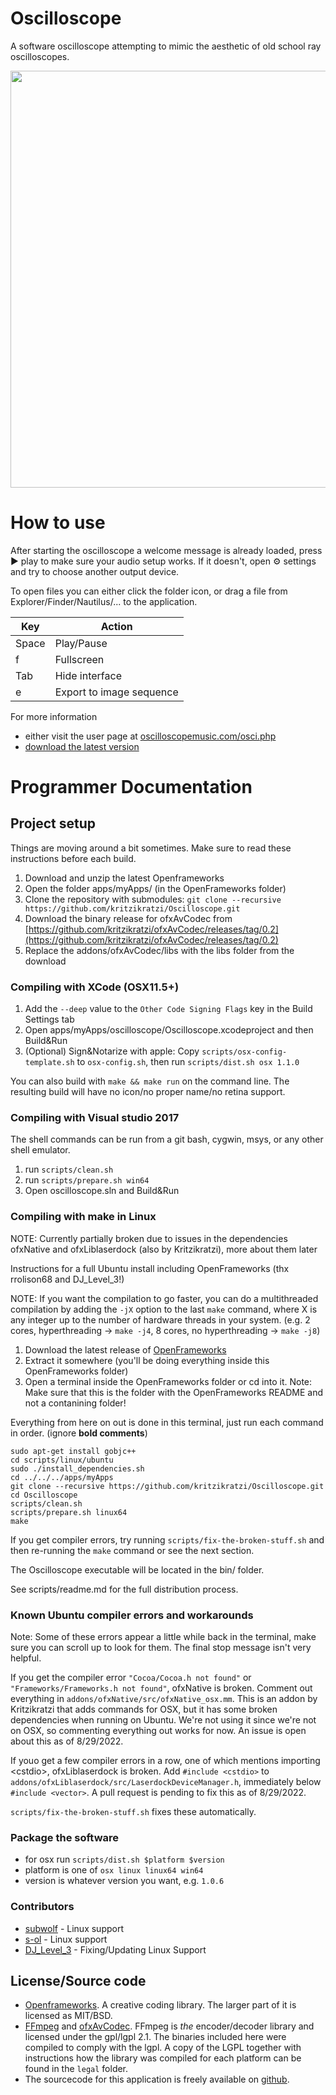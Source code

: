 Oscilloscope
===

A software oscilloscope attempting to mimic the aesthetic of old school ray oscilloscopes. 
	
<img src="docs/screenshot.png" width="667">

# How to use

After starting the oscilloscope a welcome message is already loaded, press ▶︎ play to make sure your audio setup works. If it doesn't, open ⚙ settings and try to choose another output device. 

To open files you can either click the folder icon, or drag a file from Explorer/Finder/Nautilus/... to the application. 


|Key   |Action|
|------|------|
|Space |Play/Pause|
|f     |Fullscreen|
|Tab   |Hide interface|
|e     |Export to image sequence|



For more information

* either visit the user page at <a href="https://oscilloscopemusic.com/osci.php">oscilloscopemusic.com/osci.php</a>
* [download the latest version](https://github.com/kritzikratzi/Oscilloscope/releases)


# Programmer Documentation

## Project setup 

Things are moving around a bit sometimes. 
Make sure to read these instructions before each build. 

1. Download and unzip the latest Openframeworks
1. Open the folder apps/myApps/ (in the OpenFrameworks folder)
1. Clone the repository with submodules: `git clone --recursive https://github.com/kritzikratzi/Oscilloscope.git`
1. Download the binary release for ofxAvCodec from [https://github.com/kritzikratzi/ofxAvCodec/releases/tag/0.2](https://github.com/kritzikratzi/ofxAvCodec/releases/tag/0.2)
1. Replace the addons/ofxAvCodec/libs with the libs folder from the download


### Compiling with XCode (OSX11.5+)

1. Add the `--deep` value to the `Other Code Signing Flags` key in the Build Settings tab
1. Open apps/myApps/oscilloscope/Oscilloscope.xcodeproject and then Build&Run
1. (Optional) Sign&Notarize with apple: Copy `scripts/osx-config-template.sh` to `osx-config.sh`, then run `scripts/dist.sh osx 1.1.0`


You can also build with `make && make run` on the command line. The resulting build will have no icon/no proper name/no retina support. 

### Compiling with Visual studio 2017

The shell commands can be run from a git bash, cygwin, msys, or any other shell emulator. 

1. run `scripts/clean.sh`
1. run `scripts/prepare.sh win64`
1. Open oscilloscope.sln and Build&Run

### Compiling with make in Linux

NOTE: Currently partially broken due to issues in the dependencies ofxNative and ofxLiblaserdock (also by Kritzikratzi), more about them later

Instructions for a full Ubuntu install including OpenFrameworks (thx rrolison68 and DJ_Level_3!)

NOTE: If you want the compilation to go faster, you can do a multithreaded compilation by adding the `-jX` option to the last `make` command, where X is any integer up to the number of hardware threads in your system. (e.g. 2 cores, hyperthreading -> `make -j4`, 8 cores, no hyperthreading -> `make -j8`)

1. Download the latest release of [OpenFrameworks](https://github.com/openframeworks/openFrameworks/releases/latest)
2. Extract it somewhere (you'll be doing everything inside this OpenFrameworks folder)
3. Open a terminal inside the OpenFrameworks folder or cd into it.
	Note: Make sure that this is the folder with the OpenFrameworks README and not a contanining folder!
		
Everything from here on out is done in this terminal, just run each command in order. (ignore **bold comments**)
	
	sudo apt-get install gobjc++
	cd scripts/linux/ubuntu
	sudo ./install_dependencies.sh
	cd ../../../apps/myApps
	git clone --recursive https://github.com/kritzikratzi/Oscilloscope.git
	cd Oscilloscope
	scripts/clean.sh
	scripts/prepare.sh linux64
	make

If you get compiler errors, try running `scripts/fix-the-broken-stuff.sh` and then re-running the `make` command or see the next section.

The Oscilloscope executable will be located in the bin/ folder.

See scripts/readme.md for the full distribution process.

### Known Ubuntu compiler errors and workarounds

Note: Some of these errors appear a little while back in the terminal, make sure you can scroll up to look for them. The final stop message isn't very helpful.

If you get the compiler error `"Cocoa/Cocoa.h not found"` or `"Frameworks/Frameworks.h not found"`, ofxNative is broken. Comment out everything in `addons/ofxNative/src/ofxNative_osx.mm`. This is an addon by Kritzikratzi that adds commands for OSX, but it has some broken dependencies when running on Ubuntu. We're not using it since we're not on OSX, so commenting everything out works for now. An issue is open about this as of 8/29/2022.

If youo get a few compiler errors in a row, one of which mentions importing \<cstdio\>, ofxLiblaserdock is broken. Add `#include <cstdio>` to `addons/ofxLiblaserdock/src/LaserdockDeviceManager.h`, immediately below `#include <vector>`. A pull request is pending to fix this as of 8/29/2022.

`scripts/fix-the-broken-stuff.sh` fixes these automatically.

### Package the software

* for osx run `scripts/dist.sh $platform $version`
* platform is one of `osx linux linux64 win64`
* version is whatever version you want, e.g. `1.0.6`

### Contributors

* [subwolf](https://github.com/subwolf/) - Linux support
* [s-ol](https://github.com/s-ol/) - Linux support
* [DJ_Level_3](https://github.com/DJLevel3) - Fixing/Updating Linux Support


## License/Source code

* [Openframeworks](http://openframeworks.cc). A creative coding library. The larger part of it is licensed as MIT/BSD. 
* [FFmpeg](http://www.ffmpeg.org/) and [ofxAvCodec](https://github.com/kritzikratzi/ofxAvCodec). FFmpeg is _the_ encoder/decoder library and licensed under the gpl/lgpl 2.1. The binaries included here were compiled to comply with the lgpl. A copy of the LGPL together with instructions how the library was compiled for each platform can be found in the `legal` folder. 
* The sourcecode for this application is freely available on [github](https://github.com/kritzikratzi/Oscilloscope). 
